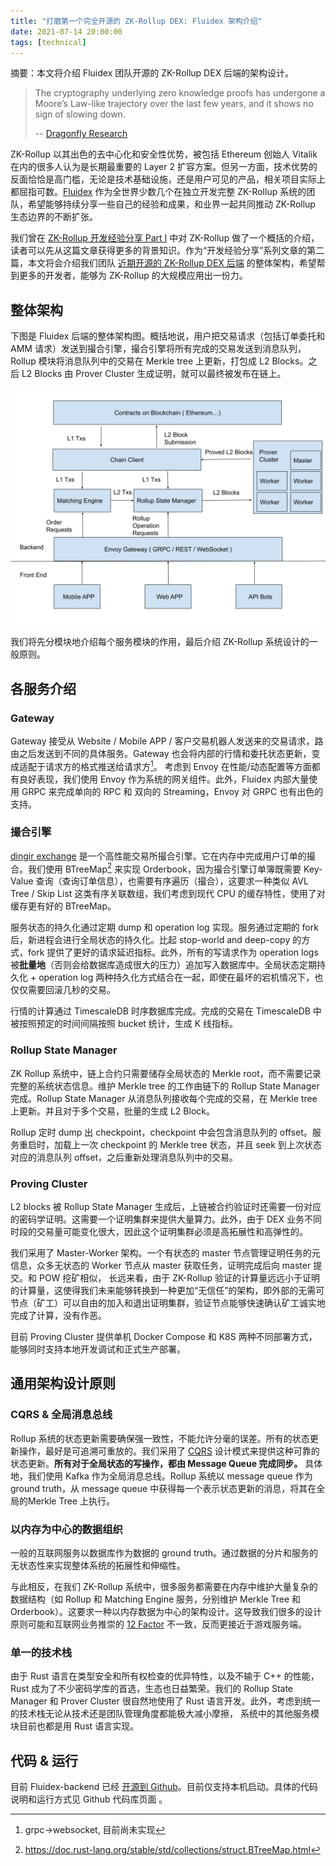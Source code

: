 ```yaml
---
title: "打磨第一个完全开源的 ZK-Rollup DEX: Fluidex 架构介绍"
date: 2021-07-14 20:00:00
tags: [technical]
---
```


摘要：本文将介绍 Fluidex 团队开源的 ZK-Rollup DEX 后端的架构设计。


> The cryptography underlying zero knowledge proofs has undergone a Moore’s Law-like trajectory over the last few years, and it shows no sign of slowing down.
> 
> -- [Dragonfly Research](https://medium.com/dragonfly-research/im-worried-nobody-will-care-about-rollups-554bc743d4f1)

ZK-Rollup 以其出色的去中心化和安全性优势，被包括 Ethereum 创始人 Vitalik 在内的很多人认为是长期最重要的 Layer 2 扩容方案。但另一方面，技术优势的反面恰恰是高门槛，无论是技术基础设施，还是用户可见的产品，相关项目实际上都屈指可数。[Fluidex](https://github.com/Fluidex) 作为全世界少数几个在独立开发完整 ZK-Rollup 系统的团队，希望能够持续分享一些自己的经验和成果，和业界一起共同推动 ZK-Rollup 生态边界的不断扩张。

我们曾在 [ZK-Rollup 开发经验分享 Part I](/zh/blog/zkrollup-intro1/) 中对 ZK-Rollup 做了一个概括的介绍，读者可以先从这篇文章获得更多的背景知识。作为“开发经验分享”系列文章的第二篇，本文将会介绍我们团队 [近期开源的 ZK-Rollup DEX 后端](https://github.com/Fluidex/fluidex-backend) 的整体架构，希望帮到更多的开发者，能够为 ZK-Rollup 的大规模应用出一份力。

## 整体架构

下图是 Fluidex 后端的整体架构图。概括地说，用户把交易请求（包括订单委托和 AMM 请求）发送到撮合引擎，撮合引擎将所有完成的交易发送到消息队列，Rollup 模块将消息队列中的交易在 Merkle tree 上更新，打包成 L2 Blocks。之后  L2 Blocks  由 Prover Cluster 生成证明，就可以最终被发布在链上。

<p align="center">
  <img src="Fluidex Architecture.svg" width="600" >
</p>

我们将先分模块地介绍每个服务模块的作用，最后介绍 ZK-Rollup 系统设计的一般原则。

## 各服务介绍

### Gateway

Gateway 接受从 Website / Mobile APP / 客户交易机器人发送来的交易请求，路由之后发送到不同的具体服务。Gateway 也会将内部的行情和委托状态更新，变成适配于请求方的格式推送给请求方[^1]。 考虑到 Envoy 在性能/动态配置等方面都有良好表现，我们使用 Envoy 作为系统的网关组件。此外，Fluidex 内部大量使用 GRPC 来完成单向的 RPC 和 双向的 Streaming，Envoy 对 GRPC 也有出色的支持。

### 撮合引擎

[dingir exchange](https://github.com/Fluidex/dingir-exchange) 是一个高性能交易所撮合引擎。它在内存中完成用户订单的撮合。我们使用 BTreeMap[^2] 来实现 Orderbook，因为撮合引擎订单簿既需要 Key-Value 查询（查询订单信息），也需要有序遍历（撮合），这要求一种类似 AVL Tree / Skip List 这类有序关联数组，我们考虑到现代 CPU 的缓存特性，使用了对缓存更有好的 BTreeMap。

服务状态的持久化通过定期 dump 和 operation log 实现。服务通过定期的 fork 后，新进程会进行全局状态的持久化。比起 stop-world and deep-copy 的方式，fork 提供了更好的请求延迟指标。此外，所有的写请求作为 operation logs 被**批量地**（否则会给数据库造成很大的压力）追加写入数据库中。全局状态定期持久化 + operation log 两种持久化方式结合在一起，即使在最坏的宕机情况下，也仅仅需要回滚几秒的交易。

行情的计算通过 TimescaleDB 时序数据库完成。完成的交易在 TimescaleDB 中被按照预定的时间间隔按照 bucket 统计，生成 K 线指标。

### Rollup State Manager

ZK Rollup 系统中，链上合约只需要储存全局状态的 Merkle root，而不需要记录完整的系统状态信息。维护 Merkle tree 的工作由链下的 Rollup State Manager 完成。Rollup State Manager 从消息队列接收每个完成的交易，在 Merkle tree 上更新。并且对于多个交易，批量的生成 L2 Block。

Rollup 定时 dump 出 checkpoint，checkpoint 中会包含消息队列的 offset。服务重启时，加载上一次  checkpoint 的 Merkle tree 状态，并且 seek 到上次状态对应的消息队列 offset，之后重新处理消息队列中的交易。

### Proving Cluster

L2 blocks 被 Rollup State Manager 生成后，上链被合约验证时还需要一份对应的密码学证明。这需要一个证明集群来提供大量算力。此外，由于 DEX 业务不同时段的交易量可能变化很大，因此这个证明集群必须是高拓展性和高弹性的。

我们采用了 Master-Worker 架构。一个有状态的 master 节点管理证明任务的元信息，众多无状态的 Worker 节点从 master 获取任务，证明完成后向 master 提交。和 POW 挖矿相似， 长远来看，由于 ZK-Rollup 验证的计算量远远小于证明的计算量，这使得我们未来能够转换到一种更加“无信任”的架构，即外部的无需可节点（矿工）可以自由的加入和退出证明集群，验证节点能够快速确认矿工诚实地完成了计算，没有作恶。

目前 Proving Cluster 提供单机 Docker Compose 和 K8S 两种不同部署方式，能够同时支持本地开发调试和正式生产部署。

## 通用架构设计原则

### CQRS & 全局消息总线

Rollup 系统的状态更新需要确保强一致性，不能允许分毫的误差。所有的状态更新操作，最好是可追溯可重放的。我们采用了 [CQRS](https://docs.microsoft.com/en-us/azure/architecture/patterns/cqrs) 设计模式来提供这种可靠的状态更新。**所有对于全局状态的写操作，都由 Message Queue 完成同步。** 具体地，我们使用 Kafka 作为全局消息总线。Rollup 系统以 message queue 作为 ground truth，从 message queue 中获得每一个表示状态更新的消息，将其在全局的Merkle Tree 上执行。

### 以内存为中心的数据组织

一般的互联网服务以数据库作为数据的 ground truth。通过数据的分片和服务的无状态性来实现整体系统的拓展性和伸缩性。 

与此相反，在我们 ZK-Rollup 系统中，很多服务都需要在内存中维护大量复杂的数据结构（如 Rollup 和 Matching Engine 服务，分别维护 Merkle Tree 和 Orderbook）。这要求一种以内存数据为中心的架构设计。这导致我们很多的设计原则可能和互联网业务推崇的 [12 Factor](https://12factor.net/) 不一致，反而更接近于游戏服务端。

### 单一的技术栈

由于 Rust 语言在类型安全和所有权检查的优异特性，以及不输于 C++ 的性能，Rust 成为了不少密码学库的首选，生态也日益繁荣。我们的 Rollup State Manager 和 Prover Cluster 很自然地使用了 Rust 语言开发。此外，考虑到统一的技术栈无论从技术还是团队管理角度都能极大减小摩擦， 系统中的其他服务模块目前也都是用 Rust 语言实现。

## 代码 & 运行

目前 Fluidex-backend 已经 [开源到 Github](https://github.com/Fluidex/fluidex-backend)。目前仅支持本机启动。具体的代码说明和运行方式见 Github 代码库页面 。

[^1]: grpc->websocket, 目前尚未实现
[^2]: https://doc.rust-lang.org/stable/std/collections/struct.BTreeMap.html



